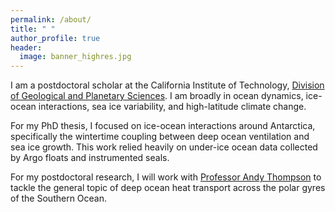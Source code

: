 ```yaml
---
permalink: /about/
title: " "
author_profile: true
header:
  image: banner_highres.jpg
---
```


I am a postdoctoral scholar at the California Institute of Technology, [Division of Geological and Planetary Sciences](http://www.gps.caltech.edu). I am broadly in ocean dynamics, ice-ocean interactions, sea ice variability, and high-latitude climate change. 

For my PhD thesis, I focused on ice-ocean interactions around Antarctica, specifically the wintertime coupling between deep ocean ventilation and sea ice growth. This work relied heavily on under-ice ocean data collected by Argo floats and instrumented seals.

For my postdoctoral research, I will work with [Professor Andy Thompson](http://web.gps.caltech.edu/~andrewt/index.html) to tackle the general topic of deep ocean heat transport across the polar gyres of the Southern Ocean. 